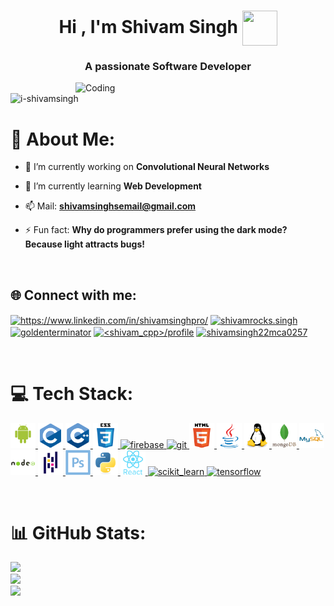 <h1 align="center">Hi , I'm Shivam Singh <img align="center" src="https://user-images.githubusercontent.com/74038190/241763891-7bb1e704-6026-48f9-8435-2f4d40101348.gif" alt="" height="56" width="56" /></h1>
<h3 align="center"> A passionate Software Developer </h3>
<img align="right" alt="Coding" width="400" src="https://user-images.githubusercontent.com/74038190/229223263-cf2e4b07-2615-4f87-9c38-e37600f8381a.gif">
<p align="left"> <img src="https://komarev.com/ghpvc/?username=I-shivamsingh&label=Profile%20views&color=0e75b6&style=flat" alt="i-shivamsingh" /> </p>

# 💫 About Me:
- 🔭 I’m currently working on **Convolutional Neural Networks**

- 🌱 I’m currently learning **Web Development**

- 📫 Mail: **shivamsinghsemail@gmail.com**

- ⚡ Fun fact: **Why do programmers prefer using the dark mode? Because light attracts bugs!**

<br>

## 🌐 Connect with me:
<p align="left">
<a href="https://www.linkedin.com/in/shivamsinghpro/" target="blank"><img align="center" src="https://user-images.githubusercontent.com/74038190/235294012-0a55e343-37ad-4b0f-924f-c8431d9d2483.gif" alt="https://www.linkedin.com/in/shivamsinghpro/" height="50" width="50" /></a>
<a href="https://instagram.com/shivamrocks.singh" target="blank"><img align="center" src="https://user-images.githubusercontent.com/74038190/235294013-a33e5c43-a01c-43f6-b44d-a406d8b4ab75.gif" alt="shivamrocks.singh" height="50" width="50" /></a>
<a href="https://www.leetcode.com/goldenterminator" target="blank"><img align="center" src="https://cdn.icon-icons.com/icons2/2530/PNG/512/leetcode_button_icon_151892.png" alt="goldenterminator" height="35" width="150" /></a>
<a href="https://auth.geeksforgeeks.org/user/<shivam_cpp>/profile" target="blank"><img align="center" src="https://media.geeksforgeeks.org/gfg-gg-logo.svg" alt="<shivam_cpp>/profile" height="55" width="55" /></a>
<a href="https://kaggle.com/shivamsingh22mca0257" target="blank"><img align="center" src="https://www.kaggle.com/static/images/site-logo.svg" alt="shivamsingh22mca0257" height="80" width="80" /></a>
</p>

<br>

# 💻 Tech Stack:
<p align="left"> <a href="https://developer.android.com" target="_blank" rel="noreferrer"> <img src="https://raw.githubusercontent.com/devicons/devicon/master/icons/android/android-original-wordmark.svg" alt="android" width="40" height="40"/> </a> <a href="https://www.cprogramming.com/" target="_blank" rel="noreferrer"> <img src="https://raw.githubusercontent.com/devicons/devicon/master/icons/c/c-original.svg" alt="c" width="40" height="40"/> </a> <a href="https://www.w3schools.com/cpp/" target="_blank" rel="noreferrer"> <img src="https://raw.githubusercontent.com/devicons/devicon/master/icons/cplusplus/cplusplus-original.svg" alt="cplusplus" width="40" height="40"/> </a> <a href="https://www.w3schools.com/css/" target="_blank" rel="noreferrer"> <img src="https://raw.githubusercontent.com/devicons/devicon/master/icons/css3/css3-original-wordmark.svg" alt="css3" width="40" height="40"/> </a> <a href="https://firebase.google.com/" target="_blank" rel="noreferrer"> <img src="https://www.vectorlogo.zone/logos/firebase/firebase-icon.svg" alt="firebase" width="40" height="40"/> </a> <a href="https://git-scm.com/" target="_blank" rel="noreferrer"> <img src="https://www.vectorlogo.zone/logos/git-scm/git-scm-icon.svg" alt="git" width="40" height="40"/> </a> <a href="https://www.w3.org/html/" target="_blank" rel="noreferrer"> <img src="https://raw.githubusercontent.com/devicons/devicon/master/icons/html5/html5-original-wordmark.svg" alt="html5" width="40" height="40"/> </a> <a href="https://www.java.com" target="_blank" rel="noreferrer"> <img src="https://raw.githubusercontent.com/devicons/devicon/master/icons/java/java-original.svg" alt="java" width="40" height="40"/> </a> <a href="https://www.linux.org/" target="_blank" rel="noreferrer"> <img src="https://raw.githubusercontent.com/devicons/devicon/master/icons/linux/linux-original.svg" alt="linux" width="40" height="40"/> </a> <a href="https://www.mongodb.com/" target="_blank" rel="noreferrer"> <img src="https://raw.githubusercontent.com/devicons/devicon/master/icons/mongodb/mongodb-original-wordmark.svg" alt="mongodb" width="40" height="40"/> </a> <a href="https://www.mysql.com/" target="_blank" rel="noreferrer"> <img src="https://raw.githubusercontent.com/devicons/devicon/master/icons/mysql/mysql-original-wordmark.svg" alt="mysql" width="40" height="40"/> </a> <a href="https://nodejs.org" target="_blank" rel="noreferrer"> <img src="https://raw.githubusercontent.com/devicons/devicon/master/icons/nodejs/nodejs-original-wordmark.svg" alt="nodejs" width="40" height="40"/> </a> <a href="https://pandas.pydata.org/" target="_blank" rel="noreferrer"> <img src="https://raw.githubusercontent.com/devicons/devicon/2ae2a900d2f041da66e950e4d48052658d850630/icons/pandas/pandas-original.svg" alt="pandas" width="40" height="40"/> </a> <a href="https://www.photoshop.com/en" target="_blank" rel="noreferrer"> <img src="https://raw.githubusercontent.com/devicons/devicon/master/icons/photoshop/photoshop-line.svg" alt="photoshop" width="40" height="40"/> </a> <a href="https://www.python.org" target="_blank" rel="noreferrer"> <img src="https://raw.githubusercontent.com/devicons/devicon/master/icons/python/python-original.svg" alt="python" width="40" height="40"/> </a> <a href="https://reactjs.org/" target="_blank" rel="noreferrer"> <img src="https://raw.githubusercontent.com/devicons/devicon/master/icons/react/react-original-wordmark.svg" alt="react" width="40" height="40"/> </a> <a href="https://scikit-learn.org/" target="_blank" rel="noreferrer"> <img src="https://upload.wikimedia.org/wikipedia/commons/0/05/Scikit_learn_logo_small.svg" alt="scikit_learn" width="40" height="40"/> </a> <a href="https://www.tensorflow.org" target="_blank" rel="noreferrer"> <img src="https://www.vectorlogo.zone/logos/tensorflow/tensorflow-icon.svg" alt="tensorflow" width="40" height="40"/> </a> </p>

<br>

# 📊 GitHub Stats:
![](https://github-readme-stats.vercel.app/api?username=I-ShivamSingh&theme=highcontrast&hide_border=true&include_all_commits=true&count_private=true)<br/>
![](https://github-readme-streak-stats.herokuapp.com/?user=I-ShivamSingh&theme=highcontrast&hide_border=true)<br/>
![](https://github-readme-stats.vercel.app/api/top-langs/?username=I-ShivamSingh&theme=highcontrast&hide_border=true&include_all_commits=true&count_private=true&layout=compact)

</body>
